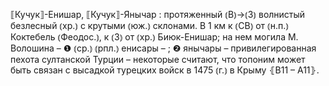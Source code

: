 ---
---

⟦Кучук⟧-Енишар, ⟦Кучук⟧-Янычар
: протяженный ⦅В⦆→⦅З⦆ волнистый безлесный ⦅хр.⦆ с крутыми ⦅юж.⦆ склонами. В 1 км к ⦅СВ⦆ от ⦅н.п.⦆ Коктебель ⦅Феодос.⦆, к ⦅З⦆ от ⦅хр.⦆ Биюк-Енишар; на нем могила М. Волошина – ❶ ⦅ср.⦆ ⦅рпл.⦆ енисары – ; ❷ янычары – привилегированная пехота султанской Турции – некоторые считают, что топоним может быть связан с высадкой турецких войск в 1475 ⦅г.⦆ в Крыму ⦃В11 – А11⦄.

